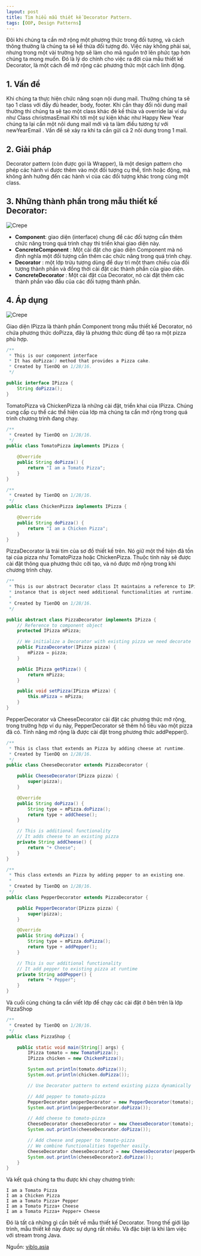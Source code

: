 ```yaml
---
layout: post
title: Tìm hiểu mẫu thiết kế Decorator Pattern.
tags: [OOP, Design Patterns]
---
```


Đôi khi chúng ta cần mở rộng một phương thức trong đối tượng, và cách thông thường là chúng ta sẽ kế thừa đối tượng đó. Việc này không phải sai, nhưng trong một vài trường hợp sẽ làm cho mã nguồn trở lên phức tạp hơn chúng ta mong muốn. Đó là lý do chính cho việc ra đời của mẫu thiết kế Decorator, là một cách để mở rộng các phương thức một cách linh động.

## 1. Vấn đề

Khi chúng ta thực hiện chức năng soạn nội dung mail. Thường chúng ta sẽ  tạo 1 class với đầy đủ header, body, footer. Khi cần thay đổi nôi dung mail thường thi chúng ta sẽ tạo một class khác đẻ kế thừa và override lai ví dụ như Class christmasEmail Khi tới một sự kiện khác như Happy New Year chúng ta lại cần một nôi dung mail mới và ta làm điều tương tự  với newYearEmail . Vấn đề sẽ xảy ra khi ta cần gửi cả 2 nôi dung trong 1 mail.

## 2. Giải pháp

Decorator pattern (còn được gọi là Wrapper), là một design pattern cho phép các hành vi được thêm vào một đối tượng cụ thể, tĩnh hoặc động, mà không ảnh hưởng đến các hành vi của các đối tượng khác trong cùng một class.

## 3. Những thành phần trong mẫu thiết kế Decorator:

![Crepe](https://viblo.asia/uploads/77b01d67-bfb6-49bc-9c89-13315d2905c5.png)

+ **Component**: giao diện (interface) chung để các đối tượng cần thêm chức năng trong quá trình chạy thì triển khai giao diện này.
+ **ConcreteComponent** : Một cài đặt cho giao diện Component mà nó định nghĩa một đối tượng cần thêm các chức năng trong quá trình chạy.
+ **Decorator** : một lớp trừu tượng dùng để duy trì một tham chiếu của đối tượng thành phần và đồng thời cài đặt các thành phần của giao diện.
+ **ConcreteDecorator** : Một cài đặt của Decorator, nó cài đặt thêm các thành phần vào đầu của các đối tượng thành phần.

## 4. Áp dụng

![Crepe](https://viblo.asia/uploads/115fdc5b-cb03-4b1a-95a9-9dada612c7ce.png)

Giao diện IPizza là thành phần Component trong mẫu thiết kế Decorator, nó chứa phương thức doPizza, đây là phương thức dùng để tạo ra một pizza phù hợp.

```java
/**
 * This is our component interface
 * It has doPizza() method that provides a Pizza cake.
 * Created by TienDQ on 1/28/16.
 */

public interface IPizza {
    String doPizza();
}
```

TomatoPizza và ChickenPizza là những cài đặt, triển khai của IPizza. Chúng cung cấp cụ thể các thể hiện của lớp mà chúng ta cẩn mở rộng trong quá trình chương trình đang chạy.

```java
/**
 * Created by TienDQ on 1/28/16.
 */
public class TomatoPizza implements IPizza {

    @Override
    public String doPizza() {
        return "I am a Tomato Pizza";
    }
}
```

```java
/**
 * Created by TienDQ on 1/28/16.
 */
public class ChickenPizza implements IPizza {

    @Override
    public String doPizza() {
        return "I am a Chicken Pizza";
    }
}
```

PizzaDecorator là trái tim của sơ đồ thiết kế trên. Nó giữ một thể hiện đã tồn tại của pizza như TomatoPizza hoặc ChickenPizza. Thuộc tính này sẽ được cài đặt thông qua phương thức cởi tạo, và nó được mở rộng trong khi chương trình chạy.

```java
/**
 * This is our abstract Decorator class It maintains a reference to IPizza
 * instance that is object need additional functionalities at runtime.
 *
 * Created by TienDQ on 1/28/16.
 */

public abstract class PizzaDecorator implements IPizza {
    // Reference to component object
    protected IPizza mPizza;

    // We initialize a Decorator with existing pizza we need decorate
    public PizzaDecorator(IPizza pizza) {
        mPizza = pizza;
    }

    public IPizza getPizza() {
        return mPizza;
    }

    public void setPizza(IPizza mPizza) {
        this.mPizza = mPizza;
    }
}
```

PepperDecorator và CheeseDecorator cài đặt các phương thức mở rộng, trong trường hợp ví dụ này, PepperDecorator sẽ thêm hồ tiêu vào một pizza đã có. Tính năng mở rộng là được cài đặt trong phương thức addPepper().

```java
/**
 * This is class that extends an Pizza by adding cheese at runtime.
 * Created by TienDQ on 1/28/16.
 */
public class CheeseDecorator extends PizzaDecorator {

    public CheeseDecorator(IPizza pizza) {
        super(pizza);
    }

    @Override
    public String doPizza() {
        String type = mPizza.doPizza();
        return type + addCheese();
    }

    // This is additional functionality
    // It adds cheese to an existing pizza
    private String addCheese() {
        return "+ Cheese";
    }
}
```

```java
/**
 * This class extends an Pizza by adding pepper to an existing one.
 *
 * Created by TienDQ on 1/28/16.
 */
public class PepperDecorator extends PizzaDecorator {

    public PepperDecorator(IPizza pizza) {
        super(pizza);
    }

    @Override
    public String doPizza() {
        String type = mPizza.doPizza();
        return type + addPepper();
    }

    // This is our additional functionality
    // It add pepper to existing pizza at runtime
    private String addPepper() {
        return "+ Pepper";
    }
}
```

Và cuối cùng chúng ta cần viết lớp để chạy các cài đặt ở bên trên là lớp PizzaShop

```java
/**
 * Created by TienDQ on 1/28/16.
 */
public class PizzaShop {

    public static void main(String[] args) {
        IPizza tomato = new TomatoPizza();
        IPizza chicken = new ChickenPizza();

        System.out.println(tomato.doPizza());
        System.out.println(chicken.doPizza());

        // Use Decorator pattern to extend existing pizza dynamically

        // Add pepper to tomato-pizza
        PepperDecorator pepperDecorator = new PepperDecorator(tomato);
        System.out.println(pepperDecorator.doPizza());

        // Add cheese to tomato-pizza
        CheeseDecorator cheeseDecorator = new CheeseDecorator(tomato);
        System.out.println(cheeseDecorator.doPizza());

        // Add cheese and pepper to tomato-pizza
        // We combine functionalities together easily.
        CheeseDecorator cheeseDecorator2 = new CheeseDecorator(pepperDecorator);
        System.out.println(cheeseDecorator2.doPizza());
    }
}
```

Và kết quả chúng ta thu được khi chạy chương trình:

```
I am a Tomato Pizza
I am a Chicken Pizza
I am a Tomato Pizza+ Pepper
I am a Tomato Pizza+ Cheese
I am a Tomato Pizza+ Pepper+ Cheese
```
Đó là tất cả những gì cần biết về mẫu thiết kế Decorator. Trong thế giới lập trình, mẫu thiết kế này được sự dụng rất nhiều. Và đặc biệt là khi làm việc với stream trong Java.

Nguồn: [viblo.asia](https://viblo.asia/p/hieu-biet-co-ban-ve-decorator-pattern-pVYRPjbVG4ng)



